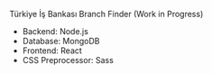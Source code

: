 Türkiye İş Bankası Branch Finder (Work in Progress)

- Backend: Node.js
- Database: MongoDB
- Frontend: React
- CSS Preprocessor: Sass